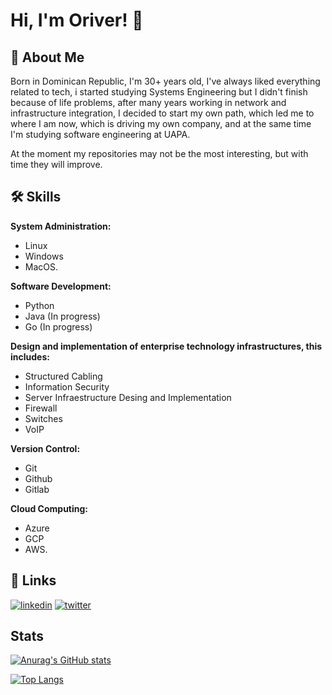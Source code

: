 # Hi, I'm Oriver! 👋


## 🚀 About Me

Born in Dominican Republic, I'm 30+ years old, I've always liked everything related to tech, i started studying Systems Engineering but I didn't finish because of life problems, after many years working in network and infrastructure integration, I decided to start my own path, which led me to where I am now, which is driving my own company, and at the same time I'm studying software engineering at UAPA.

At the moment my repositories may not be the most interesting, but with time they will improve.


## 🛠 Skills

**System Administration:**  
- Linux 
- Windows
- MacOS.

**Software Development:** 
- Python 
- Java (In progress)
- Go (In progress)

**Design and implementation of enterprise technology infrastructures, this includes:**  
- Structured Cabling 
- Information Security 
- Server Infraestructure Desing and Implementation 
- Firewall 
- Switches 
- VoIP

**Version Control:** 
- Git 
- Github 
- Gitlab

**Cloud Computing:** 
- Azure
- GCP
- AWS.

## 🔗 Links
[![linkedin](https://img.shields.io/badge/linkedin-0A66C2?style=for-the-badge&logo=linkedin&logoColor=white)](https://www.linkedin.com/in/oriversegura)
[![twitter](https://img.shields.io/badge/twitter-1DA1F2?style=for-the-badge&logo=twitter&logoColor=white)](https://twitter.com/oriversegura)


## Stats

[![Anurag's GitHub stats](https://github-readme-stats.vercel.app/api?username=oriversegura&rank_icon=github)](https://github.com/anuraghazra/github-readme-stats)

[![Top Langs](https://github-readme-stats.vercel.app/api/top-langs/?username=oriversegura&layout=pie)](https://github.com/anuraghazra/github-readme-stats)
